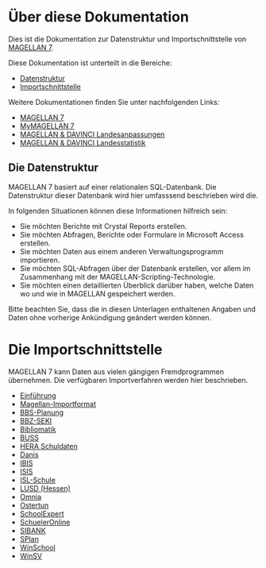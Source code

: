 # Über diese Dokumentation

Dies ist die Dokumentation zur Datenstruktur und Importschnittstelle von [MAGELLAN 7](https://magellan.stueber.de).

Diese Dokumentation ist unterteilt in die Bereiche:

* [Datenstruktur](datenstruktur/index.md)
* [Importschnittstelle](importe/index.md)

Weitere Dokumentationen finden Sie unter nachfolgenden Links:

* [MAGELLAN 7](https://doc.magellan7.stueber.de)
* [MyMAGELLAN 7](https://doc.mymagellan7.stueber.de)
* [MAGELLAN & DAVINCI Landesanpassungen](https://doc.la.stueber.de)
* [MAGELLAN & DAVINCI Landesstatistik](https://doc.ls.stueber.de)

## Die Datenstruktur

MAGELLAN 7 basiert auf einer relationalen SQL-Datenbank. Die Datenstruktur dieser Datenbank wird hier umfasssend beschrieben wird die. 

In folgenden Situationen können diese Informationen hilfreich sein:

* Sie möchten Berichte mit Crystal Reports erstellen.
* Sie möchten Abfragen, Berichte oder Formulare in Microsoft Access erstellen.
* Sie möchten Daten aus einem anderen Verwaltungsprogramm importieren.
* Sie möchten SQL-Abfragen über der Datenbank erstellen, vor allem im Zusammenhang mit der MAGELLAN-Scripting-Technologie.
* Sie möchten einen detaillierten Überblick darüber haben, welche Daten wo und wie in MAGELLAN gespeichert werden.

Bitte beachten Sie, dass die in diesen Unterlagen enthaltenen Angaben und Daten ohne vorherige Ankündigung geändert werden können.

# Die Importschnittstelle

MAGELLAN 7 kann Daten aus vielen gängigen Fremdprogrammen übernehmen. Die verfügbaren Importverfahren werden hier beschrieben.

* [Einführung](importe/index.md)
* [Magellan-Importformat](importe/MagImp/magellan-importformat.md)
* [BBS-Planung](importe/bbsPlan/bbs-planung.md)
* [BBZ-SEKI](importe/bbzseki/bbzseki.md)
* [Bibliomatik](importe/Bibliomatik/bibliomatik.md)
* [BUSS](importe/BUSS/buss.md)
* [HERA Schuldaten](importe/HERA/heraschuldaten.md)
* [Danis](importe/Danis/danis.md)
* [IBIS](importe/IBIS/ibis.md)
* [ISIS](importe/ISIS/isis.md)
* [ISL-Schule](importe/ISL-Schule/isl-schule.md)
* [LUSD (Hessen)](importe/LUSD/lusd-hessen.md)
* [Omnia](importe/Omnia/omnia.md)
* [Ostertun](importe/Ostertun/ostertun.md)
* [SchoolExpert](importe/SchoolExpert/schoolexpert.md)
* [SchuelerOnline](importe/schueleronline/schueleronline.md)
* [SIBANK](importe/SIBANK/sibank.md)
* [SPlan](importe/SPLAN/splan.md)
* [WinSchool](importe/WinSchool/winschool.md)
* [WinSV](importe/WinSV/winsv.md)





